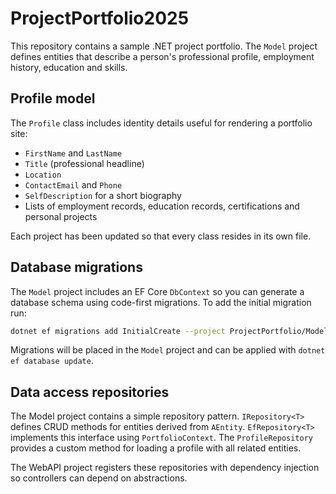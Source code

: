# ProjectPortfolio2025

This repository contains a sample .NET project portfolio. The `Model` project defines entities that describe a person's professional profile, employment history, education and skills.

## Profile model

The `Profile` class includes identity details useful for rendering a portfolio site:

- `FirstName` and `LastName`
- `Title` (professional headline)
- `Location`
- `ContactEmail` and `Phone`
- `SelfDescription` for a short biography
- Lists of employment records, education records, certifications and personal projects

Each project has been updated so that every class resides in its own file.

## Database migrations

The `Model` project includes an EF Core `DbContext` so you can generate a
database schema using code-first migrations. To add the initial migration run:

```bash
dotnet ef migrations add InitialCreate --project ProjectPortfolio/Model --startup-project ProjectPortfolio/ProjectPortfolio.AppHost
```

Migrations will be placed in the `Model` project and can be applied with
`dotnet ef database update`.

## Data access repositories

The Model project contains a simple repository pattern. `IRepository<T>` defines
CRUD methods for entities derived from `AEntity`. `EfRepository<T>` implements
this interface using `PortfolioContext`. The `ProfileRepository` provides a
custom method for loading a profile with all related entities.

The WebAPI project registers these repositories with dependency injection so
controllers can depend on abstractions.
